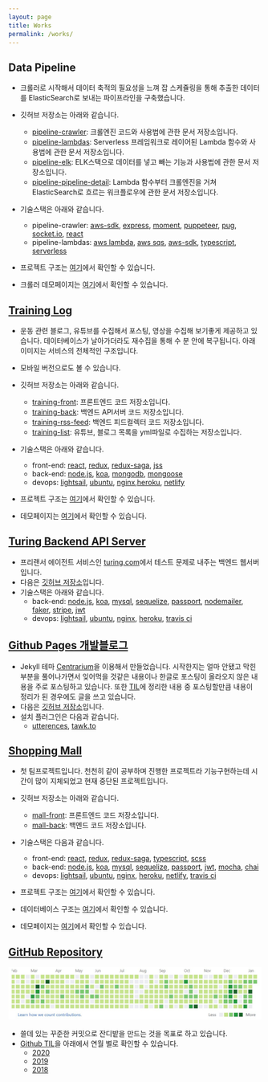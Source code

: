```yaml
---
layout: page
title: Works
permalink: /works/
---
```


## Data Pipeline

- 크롤러로 시작해서 데이터 축적의 필요성을 느껴 잡 스케쥴링을 통해 추출한 데이터를 ElasticSearch로 보내는 파이프라인을 구축했습니다.
- 깃허브 저장소는 아래와 같습니다.

  - [pipeline-crawler](https://github.com/Yangeok/nodejs-crawler): 크롤엔진 코드와 사용법에 관한 문서 저장소입니다.
  - [pipeline-lambdas](https://github.com/Yangeok/nodejs-lambdas): Serverless 프레임워크로 레이어된 Lambda 함수와 사용법에 관한 문서 저장소입니다.
  - [pipeline-elk](https://github.com/Yangeok/nodejs-elk): ELK스택으로 데이터를 넣고 빼는 기능과 사용법에 관한 문서 저장소입니다.
  - [pipeline-pipeline-detail](https://github.com/Yangeok/nodejs-pipeline-detail): Lambda 함수부터 크롤엔진을 거쳐 ElasticSearch로 흐르는 워크플로우에 관한 문서 저장소입니다.

- 기술스택은 아래와 같습니다.

  - pipeline-crawler: [aws-sdk](https://aws.amazon.com/ko/developer/language/javascript/), [express](https://expressjs.com/ko/), [moment](https://momentjs.com/), [puppeteer](https://pptr.dev/), [pug](https://pugjs.org/api/getting-started.html), [socket.io](https://socket.io/), [react](https://ko.reactjs.org/)
  - pipeline-lambdas: [aws lambda](https://aws.amazon.com/ko/lambda/), [aws sqs](https://aws.amazon.com/ko/sqs/), [aws-sdk](https://aws.amazon.com/ko/developer/language/javascript/), [typescript](https://www.typescriptlang.org/), [serverless](https://serverless.com/)

- 프로젝트 구조는 [여기](/assets/images/pl-01.jpg)에서 확인할 수 있습니다.
- 크롤러 데모페이지는 [여기](/assets/images/pl-02.jpg)에서 확인할 수 있습니다.

## [Training Log](https://training-front.netlify.com/)

- 운동 관련 블로그, 유튜브를 수집해서 포스팅, 영상을 수집해 보기좋게 제공하고 있습니다. 데이터베이스가 날아가더라도 재수집을 통해 수 분 안에 복구됩니다. 아래 이미지는 서비스의 전체적인 구조입니다.
- 모바일 버전으로도 볼 수 있습니다.
- 깃허브 저장소는 아래와 같습니다.
  - [training-front](https://github.com/Yangeok/training-front): 프론트엔드 코드 저장소입니다.
  - [training-back](https://github.com/Yangeok/training-back): 백엔드 API서버 코드 저장소입니다.
  - [training-rss-feed](https://github.com/Yangeok/training-rss-feed): 백엔드 피드컬렉터 코드 저장소입니다.
  - [training-list](https://github.com/Yangeok/training-list): 유튜브, 블로그 목록을 yml파일로 수집하는 저장소입니다.
- 기술스택은 아래와 같습니다.

  - front-end: [react](https://reactjs.org/), [redux](https://redux.js.org/), [redux-saga](https://redux-saga.js.org/), [jss](https://cssinjs.org/?v=v10.0.0-alpha.16)
  - back-end: [node.js](https://nodejs.org/en/), [koa](https://koajs.com/), [mongodb](https://www.mongodb.com/), [mongoose](https://mongoosejs.com/)
  - devops: [lightsail](https://aws.amazon.com/lightsail/), [ubuntu](https://www.ubuntu.com/), [nginx](https://www.nginx.com/),[heroku](https://dashboard.heroku.com/), [netlify](https://www.netlify.com/)

- 프로젝트 구조는 [여기](/assets/images/tr-01.jpg)에서 확인할 수 있습니다.
- 데모페이지는 [여기](/assets/images/tr-02.jpg)에서 확인할 수 있습니다.

## [Turing Backend API Server](https://turing-back.herokuapp.com/)

- 프리랜서 에이전트 서비스인 [turing.com](https://turing.com/)에서 테스트 문제로 내주는 백엔드 웹서버입니다.
- 다음은 [깃허브 저장소](https://github.com/Yangeok/turing-back)입니다.
- 기술스택은 아래와 같습니다.
  - back-end: [node.js](https://nodejs.org/en/), [koa](https://koajs.com/), [mysql](https://www.mysql.com/), [sequelize](http://docs.sequelizejs.com/), [passport](http://www.passportjs.org/), [nodemailer](https://nodemailer.com/about/), [faker](https://www.npmjs.com/package/faker), [stripe](https://stripe.com/), [jwt](https://jwt.io/)
  - devops: [lightsail](https://aws.amazon.com/lightsail/), [ubuntu](https://www.ubuntu.com/), [nginx](https://www.nginx.com/), [heroku](https://dashboard.heroku.com/), [travis ci](https://travis-ci.org/)

## [Github Pages 개발블로그](https://yangeok.github.io/)

- Jekyll 테마 [Centrarium](https://github.com/bencentra/centrarium)을 이용해서 만들었습니다. 시작한지는 얼마 안됐고 막힌부분을 풀어나가면서 잊어먹을 것같은 내용이나 한글로 포스팅이 올라오지 않은 내용을 주로 포스팅하고 있습니다. 또한 [TIL](https://github.com/Yangeok/Today-I-learned/tree/master/diary)에 정리한 내용 중 포스팅할만큼 내용이 정리가 된 경우에도 글을 쓰고 있습니다.
- 다음은 [깃허브 저장소](https://github.com/Yangeok/yangeok.github.io)입니다.
- 설치 플러그인은 다음과 같습니다.
  - [utterences](https://utteranc.es/), [tawk.to](https://www.tawk.to/)

## [Shopping Mall](https://mall-front.netlify.com)

- 첫 팀프로젝트입니다. 천천히 같이 공부하며 진행한 프로젝트라 기능구현하는데 시간이 많이 지체되었고 현재 중단된 프로젝트입니다.
- 깃허브 저장소는 아래와 같습니다.
  - [mall-front](https://github.com/Yangeok/mall-front/settings): 프론트엔드 코드 저장소입니다.
  - [mall-back](https://github.com/Yangeok/mall-back): 백엔드 코드 저장소입니다.
- 기술스택은 다음과 같습니다.

  - front-end: [react](https://reactjs.org/), [redux](https://redux.js.org/), [redux-saga](https://redux-saga.js.org/), [typescript](https://www.typescriptlang.org/), [scss](https://sass-lang.com/)
  - back-end: [node.js](https://nodejs.org/en/), [koa](https://koajs.com/), [mysql](https://www.mysql.com/), [sequelize](http://docs.sequelizejs.com/), [passport](http://www.passportjs.org/), [jwt](https://jwt.io/), [mocha](https://mochajs.org/), [chai](https://www.chaijs.com/)
  - devops: [lightsail](https://aws.amazon.com/lightsail/), [ubuntu](https://www.ubuntu.com/), [nginx](https://www.nginx.com/), [heroku](https://dashboard.heroku.com/), [netlify](https://www.netlify.com/), [travis ci](https://travis-ci.org/)

- 프로젝트 구조는 [여기](/assets/images/sm-01.jpg)에서 확인할 수 있습니다.
- 데이터베이스 구조는 [여기](/assets/images/sm-02.jpg)에서 확인할 수 있습니다.
- 데모페이지는 [여기](/assets/images/sm-03.jpg)에서 확인할 수 있습니다.

## [GitHub Repository](https://github.com/yangeok/)

![](/assets/images/repo-01.jpg)

- 쓸데 있는 꾸준한 커밋으로 잔디밭을 만드는 것을 목표로 하고 있습니다.
- [Github TIL](https://github.com/Yangeok/Today-I-learned/tree/master/diary)을 아래에서 연월 별로 확인할 수 있습니다.
  - [2020](https://github.com/Yangeok/Today-I-learned/blob/master/diary/2020)
  - [2019](https://github.com/Yangeok/Today-I-learned/blob/master/diary/2019)
  - [2018](https://github.com/Yangeok/Today-I-learned/blob/master/diary/2018)
